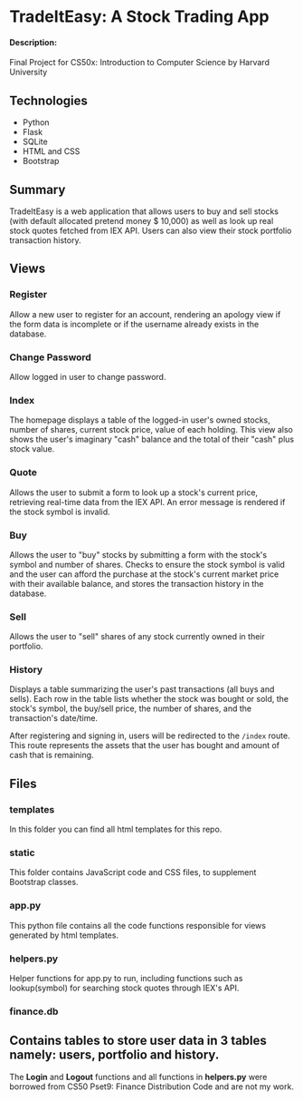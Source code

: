 # TradeItEasy: A Stock Trading App

#### Description:

Final Project for CS50x: Introduction to Computer Science by Harvard University

## Technologies
* Python
* Flask 
* SQLite
* HTML and CSS
* Bootstrap


## Summary
TradeItEasy is a web application that allows users to buy and sell stocks (with default allocated pretend money $ 10,000) as well as look up real stock quotes fetched from IEX API. Users can also view their stock portfolio transaction history.

## Views

### Register
Allow a new user to register for an account, rendering an apology view if the form data is incomplete or if the username already exists in the database.

### Change Password
Allow logged in user to change password.

### Index
The homepage displays a table of the logged-in user's owned stocks, number of shares, current stock price, value of each holding. This view also shows the user's imaginary "cash" balance and the total of their "cash" plus stock value.

### Quote
Allows the user to submit a form to look up a stock's current price, retrieving real-time data from the IEX API. An error message is rendered if the stock symbol is invalid.

### Buy
Allows the user to "buy" stocks by submitting a form with the stock's symbol and number of shares. Checks to ensure the stock symbol is valid and the user can afford the purchase at the stock's current market price with their available balance, and stores the transaction history in the database.

### Sell
Allows the user to "sell" shares of any stock currently owned in their portfolio. 

### History
Displays a table summarizing the user's past transactions (all buys and sells). Each row in the table lists whether the stock was bought or sold, the stock's symbol, the buy/sell price, the number of shares, and the transaction's date/time.

After registering and signing in, users will be redirected to the `/index` route. This route represents the assets that the user has bought and amount of cash that is remaining.

## Files

### templates
In this folder you can find all html templates for this repo.

### static
This folder contains JavaScript code and CSS files, to supplement Bootstrap classes.

### app.py
This python file contains all the code functions responsible for views generated by html templates.

### helpers.py
Helper functions for app.py to run, including functions such as lookup(symbol) for searching stock quotes through IEX's API.

### finance.db
Contains tables to store user data in 3 tables namely: users, portfolio and history.
---

The **Login** and **Logout** functions and all functions in **helpers.py** were borrowed from CS50 Pset9: Finance Distribution Code and are not my work. 
